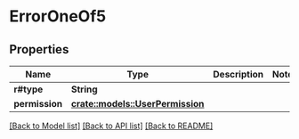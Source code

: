 # ErrorOneOf5

## Properties

Name | Type | Description | Notes
------------ | ------------- | ------------- | -------------
**r#type** | **String** |  | 
**permission** | [**crate::models::UserPermission**](UserPermission.md) |  | 

[[Back to Model list]](../README.md#documentation-for-models) [[Back to API list]](../README.md#documentation-for-api-endpoints) [[Back to README]](../README.md)


